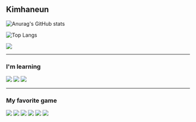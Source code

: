 ## Kimhaneun

![Anurag's GitHub stats](https://github-readme-stats.vercel.app/api?username=Kimhaneun&show_icons=true&theme=graywhite)

![Top Langs](https://github-readme-stats.vercel.app/api/top-langs/?username=Kimhaneun&layout=&theme=graywhite)

<img src="https://img.shields.io/badge/Kimhaneun_09-E4405F?style=flat-square&logo=Instagram&logoColor=FFF"/>

___

### I'm learning

<img src="https://img.shields.io/badge/Unity-8F8F8F?style=flat-square&logo=Unity&logoColor=000"/>
<img src="https://img.shields.io/badge/Git-8F8F8F?style=flat-square&logo=Apostrophe&logoColor=000"/>
<img src="https://img.shields.io/badge/GitHub-8F8F8F?style=flat-square&logo=Apostrophe&logoColor=000"/>

___

### My favorite game

<img src="https://img.shields.io/badge/배틀그라운드-FFFFFF?style=flat-square&logo=Apostrophe&logoColor=000"/>

<img src="https://img.shields.io/badge/마리오_카트_8-000?style=flat-square&logo=Apple Arcade&logoColor=로고색"/>
<img src="https://img.shields.io/badge/슈퍼마리오 오디세이-000?style=flat-square&logo=Apple Arcade&logoColor=로고색"/>

<img src="https://img.shields.io/badge/포켓몬스터_소드-000?style=flat-square&logo=Apple Arcade&logoColor=로고색"/>
<img src="https://img.shields.io/badge/포켓몬스터_레츠고!_피카츄-000?style=flat-square&logo=Apple Arcade&logoColor=로고색"/>

<img src="https://img.shields.io/badge/모여봐요_동물의_숲-000?style=flat-square&logo=Apple Arcade&logoColor=로고색"/>